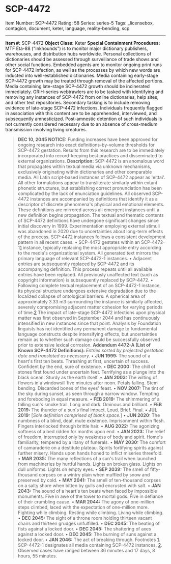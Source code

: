 # SCP-4472
Item Number: SCP-4472
Rating: 58
Series: series-5
Tags: _licensebox, contagion, document, keter, language, reality-bending, scp

---

**Item #:** SCP-4472
**Object Class:** Keter
**Special Containment Procedures:** MTF Eta-88 ("Inkhounds") is to monitor major dictionary publishers, warehouses, and distribution hubs worldwide. Personal collections of dictionaries should be assessed through surveillance of trade shows and other social functions. Embedded agents are to monitor ongoing print runs for SCP-4472 infection, as well as the processes by which new words are inducted into well-established dictionaries. Media containing early-stage SCP-4472 growth may be treated through removal of the affected portions. Media containing late-stage SCP-4472 growth should be incinerated immediately.
GRIH-series webtrawlers are to be tasked with identifying and removing any instances of SCP-4472 from online dictionaries, help sites, and other text repositories. Secondary tasking is to include removing evidence of late-stage SCP-4472 infections. Individuals frequently flagged in association with this content are to be apprehended, interviewed, and subsequently amnesticized. Post-amnestic detention of such individuals is not currently considered necessary due to an absence of cross-medium transmission involving living creatures.
> **DEC 10, 2045 NOTICE:** Funding increases have been approved for ongoing research into exact definitions-by-volume thresholds for SCP-4472 gestation. Results from this research are to be immediately incorporated into record-keeping best practices and disseminated to external organizations.
**Description:** SCP-4472 is an anomalous word that propagates within textual media via unknown mechanisms, exclusively originating within dictionaries and other comparable media. All Latin script-based instances of SCP-4472 appear as 'eittai'. All other formulations appear to transliterate similarly within extant phonetic structures, but establishing correct pronunciation has been complicated by the lack of enunciation guidelines.
All observed SCP-4472 instances are accompanied by definitions that identify it as a descriptor of discrete phenomena's physical and emotional elements. These definitions are mirrored across all emergent instances until a new definition begins propagation. The textual and thematic contents of SCP-4472 definitions have undergone significant changes since initial discovery in 1999. Experimentation employing external stimuli was abandoned in 2020 due to uncertainties about long-term effects of the process.
SCP-4472 instances follows a consistent development pattern in all recent cases:
> • SCP-4472 gestates within an SCP-4472-1[1](javascript:;) instance, typically replacing the most appropriate entry according to the media's organizational system. All generated text mirrors the primary language of relevant SCP-4472-1 instances.
> • Adjacent entries are subsequently replaced by SCP-4472 and its accompanying definition. This process repeats until all available entries have been replaced. All previously unaffected text (such as copyright information) is subsequently replaced by SCP-4472.
> • Following complete textual replacement of an SCP-4472-1 instance, its physical structure undergoes extensive degradation due to the localized collapse of ontological barriers. A spherical area of approximately 3.33 m3 surrounding the instance is similarly affected, severely compromising adjacent matter cohesion for varying periods of time.[2](javascript:;)
The impact of late-stage SCP-4472 infections upon physical matter was first observed in September 2044 and has continuously intensified in new instances since that point. Analysis by Foundation linguists has not identified any permanent damage to fundamental language constructs despite intensifying effects, but uncertainties remain as to whether such damage could be successfully observed prior to extensive lexical corrosion.
**Addendum 4472-A (List of Known SCP-4472 Definitions):**
> _Entries sorted by projected gestation date and translated as necessary._
> • **JUN 1999:** The sound of a heart's first ten beats. Thrashing at first, uncertain of success. Confident by the end, sure of existence.
> • **DEC 2000:** The chill of stones first found under uncertain feet. Terrifying as a plunge into the black ocean. Sturdy as the earth itself.
> • **JAN 2003:** The wilting of flowers in a windowsill five minutes after noon. Petals falling. Stem bending. Discarded bones of the eyes' feast.
> • **NOV 2007:** The tint of the sky during sunset, as seen through a narrow window. Tempting and foreboding in equal measure.
> • **FEB 2019:** The shimmering of a falling sun's smoke trail. Long and dark. Ominous and brilliant.
> • **FEB 2019:** The thunder of a sun's final impact. Loud. Brief. Final.
> • **JUL 2019:** [_Sole definition comprised of blank space._]
> • **JUN 2020:** The numbness of a blind, deaf, mute existence. Imprisonment within flesh. Fingers interlocked through brittle hair.
> • **AUG 2022:** The agonizing softness of a bed ridden for months upon end.
> • **JAN 2023:** The relief of freedom, interrupted only by weakness of body and spirit. Home's familiarity, tempered by a litany of funerals.
> • **MAY 2030:** The comfort of camaraderie on a destitute plateau. Spirits fortifying spirits against further misery. Hands upon hands honed to inflict miseries threefold.
> • **MAR 2035:** The many reflections of a sun's trail when launched from machineries by hurtful hands. Lights on broken glass. Lights on dull uniforms. Lights on empty eyes.
> • **SEP 2039:** The smell of fifty-thousand corpses on a wintry plain when muffled by snow and preserved by cold.
> • **MAY 2041:** The smell of ten-thousand corpses on a salty shore when bitten by gulls and encrusted with salt.
> • **JAN 2043:** The sound of a heart's ten beats when faced by impossible monuments. Five in awe of the tower to mortal gods. Five in defiance of their crumbling cause.
> • **MAR 2044:** The agony of one-million steps climbed, laced with the expectation of one-million more. Fighting while climbing. Resting while climbing. Living while climbing.
> • **DEC 2045:** The sight of a throne room holding thirteen vacant chairs and thirteen grudges unfulfilled.
> • **DEC 2045:** The beating of fists against a locked door.
> • **DEC 2045:** The shattering of axes against a locked door.
> • **DEC 2045:** The burning of suns against a locked door.
> • **JAN 2046:** The act of breaking through.
Footnotes
[1](javascript:;). SCP-4472-1 designates all media containing SCP-4472 instances.
[2](javascript:;). Observed cases have ranged between 36 minutes and 17 days, 8 hours, 55 minutes.